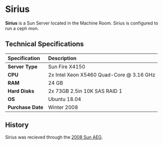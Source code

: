 # Sirius

**Sirius** is a Sun Server located in the Machine Room. Sirius is configured to run a ceph mon.

## Technical Specifications

| **Specification** | Description |
| :--- | :--- |
| **Server Type** | Sun Fire X4150 |
| **CPU** | 2x Intel Xeon X5460 Quad-Core @ 3.16 GHz |
| **RAM** | 24 GB |
| **Hard Disks** | 2x 73GB 2.5in 10K SAS RAID 1 |
| **OS** | Ubuntu 18.04 |
| **Purchase Date** | Winter 2008 |

## History

Sirius was recieved through the [2008 Sun AEG](../history/2008-sun-aeg.md).

